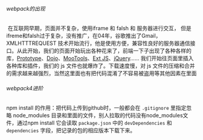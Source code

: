 ###### webpack的出现

​	在互联网早期，页面并不复杂，使用iframe 和 falsh 和 服务器进行交互， 但是ifreme和falsh过于复杂，没有推广，在04年，谷歌推出了Gmail，XMLHTTTREQUEST 技术开始流行，他是使用方便，兼容性良好的服务器通信接口。从此开始，我们的页面开始玩出各种花来了，前端一下子出现了各种各样的库，[Prototype](http://prototypejs.org/)、[Dojo](https://dojotoolkit.org/)、[MooTools](http://mootools.net/)、[Ext JS](https://www.sencha.com/products/extjs/)、[jQuery](https://jquery.com/)…… 我们开始往页面里插入各种库和插件，我们的 js 文件也就爆炸了。下载速度慢，对 js 文件的压缩和合并的需求越来越强烈，当然这里面也有把代码混淆了不容易被盗用等其他因素在里面

###### webpack4进阶

npm install 的作用：把代码上传到github时，一般都会在 `.gitignore` 里指定忽略 node_modules 目录和里面的文件，别人拉取的代码没有node_modules文件，通过npm install 它会读取 `package.json` 中的 `devDependencies` 和 `dependencies` 字段，把记录的包的相应版本下载下来。